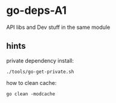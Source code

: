# go-deps-A1

API libs and Dev stuff in the same module

## hints

private dependency install:

    ./tools/go-get-private.sh

how to clean cache:

    go clean -modcache
